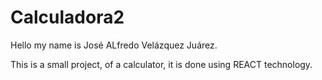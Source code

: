 # Calculadora2

Hello my name is José ALfredo Velázquez Juárez.


This is a small project, of a calculator, it is done using REACT technology.
